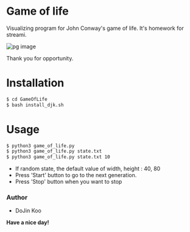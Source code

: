 # Game of life

Visualizing program for John Conway's game of life.
It's homework for streami.

![pg image](https://user-images.githubusercontent.com/37567281/75950639-13c29200-5eed-11ea-88fb-42d485848583.JPG)

Thank you for opportunity.

# Installation
```sh
$ cd GameOfLife
$ bash install_djk.sh
```

# Usage
```sh
$ python3 game_of_life.py
$ python3 game_of_life.py state.txt
$ python3 game_of_life.py state.txt 10
```
 - If random state, the default value of width, height : 40, 80
 - Press 'Start' button to go to the next generation.
 - Press 'Stop' button when you want to stop

### Author
 - DoJin Koo

**Have a nice day!**
